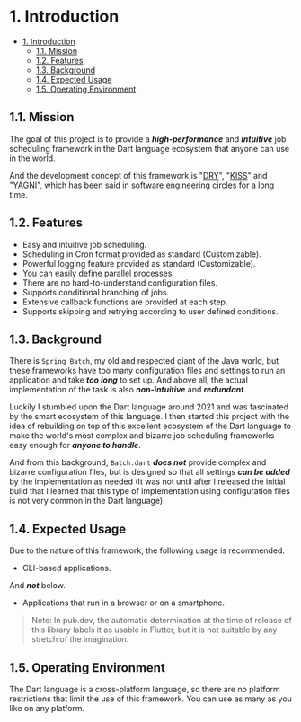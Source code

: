 # 1. Introduction

<!-- TOC -->

- [1. Introduction](#1-introduction)
  - [1.1. Mission](#11-mission)
  - [1.2. Features](#12-features)
  - [1.3. Background](#13-background)
  - [1.4. Expected Usage](#14-expected-usage)
  - [1.5. Operating Environment](#15-operating-environment)

<!-- /TOC -->

## 1.1. Mission

The goal of this project is to provide a **_high-performance_** and **_intuitive_** job scheduling framework in the Dart language ecosystem that anyone can use in the world.

And the development concept of this framework is "[DRY](https://en.wikipedia.org/wiki/Don%27t_repeat_yourself)", "[KISS](https://en.wikipedia.org/wiki/KISS_principle)" and "[YAGNI](https://en.wikipedia.org/wiki/You_aren%27t_gonna_need_it)", which has been said in software engineering circles for a long time.

## 1.2. Features

- Easy and intuitive job scheduling.
- Scheduling in Cron format provided as standard (Customizable).
- Powerful logging feature provided as standard (Customizable).
- You can easily define parallel processes.
- There are no hard-to-understand configuration files.
- Supports conditional branching of jobs.
- Extensive callback functions are provided at each step.
- Supports skipping and retrying according to user defined conditions.

## 1.3. Background

There is `Spring Batch`, my old and respected giant of the Java world, but these frameworks have too many configuration files and settings to run an application and take **_too long_** to set up. And above all, the actual implementation of the task is also **_non-intuitive_** and **_redundant_**.

Luckily I stumbled upon the Dart language around 2021 and was fascinated by the smart ecosystem of this language. I then started this project with the idea of rebuilding on top of this excellent ecosystem of the Dart language to make the world's most complex and bizarre job scheduling frameworks easy enough for **_anyone to handle_**.

And from this background, `Batch.dart` **_does not_** provide complex and bizarre configuration files, but is designed so that all settings **_can be added_** by the implementation as needed (It was not until after I released the initial build that I learned that this type of implementation using configuration files is not very common in the Dart language).

## 1.4. Expected Usage

Due to the nature of this framework, the following usage is recommended.

- CLI-based applications.

And **_not_** below.

- Applications that run in a browser or on a smartphone.

> Note:
> In pub.dev, the automatic determination at the time of release of this library labels it as usable in Flutter, but it is not suitable by any stretch of the imagination.

## 1.5. Operating Environment

The Dart language is a cross-platform language, so there are no platform restrictions that limit the use of this framework. You can use as many as you like on any platform.

